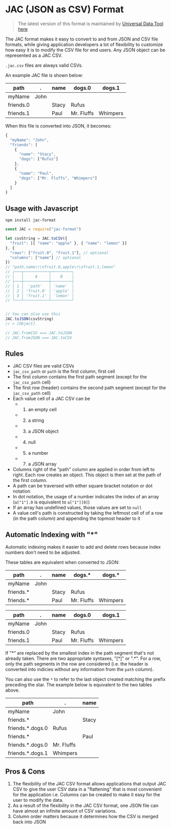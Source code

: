 # JAC (JSON as CSV) Format

> The latest version of this format is maintained by [Universal Data Tool here](https://github.com/UniversalDataTool/jac-format)

The JAC format makes it easy to convert to and from JSON and CSV file formats, while giving application developers a lot of flexibility to customize how easy it is to modify the CSV file for end users. Any JSON object can be represented as a JAC CSV.

`.jac.csv` files are always valid CSVs.

An example JAC file is shown below:

| path      | .    | name  | dogs.0     | dogs.1   |
| --------- | ---- | ----- | ---------- | -------- |
| myName    | John |       |            |          |
| friends.0 |      | Stacy | Rufus      |          |
| friends.1 |      | Paul  | Mr. Fluffs | Whimpers |

When this file is converted into JSON, it becomes:

```javascript
{
  "myName": "John",
  "friends": [
    {
      "name": "Stacy",
      "dogs": ["Rufus"]
    },
    {
      "name": "Paul",
      "dogs": ["Mr. Fluffs", "Whimpers"]
    }
  ]
}
```

## Usage with Javascript

`npm install jac-format`

```javascript
const JAC = require("jac-format")

let csvString = JAC.toCSV({
  "fruit": [{ "name": "apple" }, { "name": "lemon" }]
}, {
  "rows": ["fruit.0", "fruit.1"], // optional
  "columns": ["name"] // optional
})
// "path,name\r\nfruit.0,apple\r\nfruit.1,lemon"
// ┌───┬───────────┬─────────┐
// │   │     A     │    B    │
// ├───┼───────────┼─────────┤
// │ 1 │  'path'   │ 'name'  │
// │ 2 │ 'fruit.0' │ 'apple' │
// │ 3 │ 'fruit.1' │ 'lemon' │
// └───┴───────────┴─────────┘


// You can also use this
JAC.toJSON(csvString)
// > [Object]

// JAC.fromCSV === JAC.toJSON
// JAC.fromJSON === JAC.toCSV

```

## Rules

- JAC CSV files are valid CSVs
- `jac_csv_path` or `path` is the first column, first cell
- The first column contains the first path segment (except for the `jac_csv_path` cell)
- The first row (header) contains the second path segment (except for the `jac_csv_path` cell)
- Each value cell of a JAC CSV can be
  - 1. an empty cell
  - 2. a string
  - 3. a JSON object
  - 4. null
  - 5. a number
  - 7. a JSON array
- Columns right of the "path" column are applied in order from left to right. Each row creates an object. This object is then set at the path of the first column.
- A path can be traversed with either square bracket notation or dot notation
- In dot notation, the usage of a number indicates the index of an array (`a["1"].0` is equivalent to `a["1"][0]`)
- If an array has undefined values, those values are set to `null`
- A value cell's path is constructed by taking the leftmost cell of of a row (in the path column) and appending the topmost header to it

## Automatic Indexing with "*"

Automatic indexing makes it easier to add and delete rows because index numbers don't need to be adjusted.

These tables are equivalent when converted to JSON:

| path      | .    | name  | dogs.*     | dogs.*   |
| --------- | ---- | ----- | ---------- | -------- |
| myName    | John |       |            |          |
| friends.* |      | Stacy | Rufus      |          |
| friends.* |      | Paul  | Mr. Fluffs | Whimpers |

| path      | .    | name  | dogs.0     | dogs.1   |
| --------- | ---- | ----- | ---------- | -------- |
| myName    | John |       |            |          |
| friends.0 |      | Stacy | Rufus      |          |
| friends.1 |      | Paul  | Mr. Fluffs | Whimpers |

If "\*" are replaced by the smallest index in the path segment that's not already taken. There are two appropriate syntaxes, "[\*]" or ".\*". For a row, only the path segments in the row are considered (i.e. the header is converted into indicies without any information from the `path` column).

You can also use the `*` to refer to the last object created matching the prefix preceding the star. The example below is equivalent to the two tables above.

| path              | .          | name  |
|-------------------|------------|-------|
| myName            | John       |       |
| friends.\*        |            | Stacy |
| friends.\*.dogs.0 | Rufus      |       |
| friends.\*        |            | Paul  |
| friends.\*.dogs.0 | Mr. Fluffs |       |
| friends.\*.dogs.1 | Whimpers   |       |


## Pros & Cons

1. The flexibility of the JAC CSV format allows applications that output JAC CSV to give the user CSV data in a "flattening" that is most convenient for the application i.e. Columns can be created to make it easy for the user to modify the data.
2. As a result of the flexibility in the JAC CSV format, one JSON file can have almost an infinite amount of CSV variations.
3. Column order matters because it determines how the CSV is merged back into JSON


